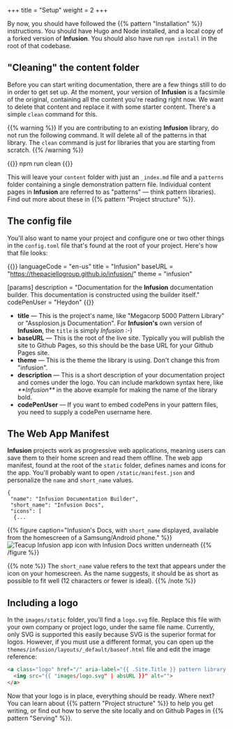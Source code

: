 +++
title = "Setup"
weight = 2
+++

By now, you should have followed the {{% pattern "Installation" %}} instructions. You should have Hugo and Node installed, and a local copy of a forked version of **Infusion**. You should also have run `npm install` in the root of that codebase.

## "Cleaning" the content folder

Before you can start writing documentation, there are a few things still to do in order to get set up. At the moment, your version of **Infusion** is a facsimile of the original, containing all the content you're reading right now. We want to delete that content and replace it with some starter content. There's a simple `clean` command for this.

{{% warning %}}
If you are contributing to an existing **Infusion** library, do not run the following command. It will delete all of the patterns in that library. The `clean` command is just for libraries that you are starting from scratch.
{{% /warning %}}

{{<cmd>}}
  npm run clean
{{</cmd>}}

This will leave your `content` folder with just an `_index.md` file and a `patterns` folder containing a single demonstration pattern file. Individual content pages in **Infusion** are referred to as "patterns" — think pattern libraries). Find out more about these in {{% pattern "Project structure" %}}.

## The config file

You'll also want to name your project and configure one or two other things in the `config.toml` file that's found at the root of your project. Here's how that file looks:

{{<codeBlock lang="html" numbered="true">}}
languageCode = "en-us"
title = "Infusion"
baseURL = "https://thepaciellogroup.github.io/infusion/"
theme = "infusion"

[params]
  description = "Documentation for the **Infusion** documentation builder. This documentation is constructed using the builder itself."
  codePenUser = "Heydon"
{{</codeBlock>}}

* **title** — This is the project's name, like "Megacorp 5000 Pattern Library" or "Assplosion.js Documentation". For **Infusion's** own version of **Infusion**, the `title` is simply _Infusion_ :-)
* **baseURL** — This is the root of the live site. Typically you will publish the site to Github Pages, so this should be the base URL for your Github Pages site.
* **theme** — This is the theme the library is using. Don't change this from "infusion".
* **description** — This is a short description of your documentation project and comes under the logo. You can include markdown syntax here, like _&#x002a;&#x002a;Infusion&#x002a;&#x002a;_ in the above example for making the name of the library bold.
* **codePenUser** — If you want to embed codePens in your pattern files, you need to supply a codePen username here.

## The Web App Manifest

**Infusion** projects work as progressive web applications, meaning users can save them to their home screen and read them offline. The web app manifest, found at the root of the `static` folder, defines names and icons for the app. You'll probably want to open `/static/manifest.json` and personalize the `name` and `short_name` values.

```
{
 "name": "Infusion Documentation Builder",
 "short_name": "Infusion Docs",
 "icons": [
  {...
```

{{% figure caption="Infusion's Docs, with `short_name` displayed, available from the homescreen of a Samsung/Android phone." %}}
![Teacup Infusion app icon with Infusion Docs written underneath](/images/samsung_homescreen.png)
{{% /figure %}}

{{% note %}}
The `short_name` value refers to the text that appears under the icon on your homescreen. As the name suggests, it should be as short as possible to fit well (12 characters or fewer is ideal).
{{% /note %}}

## Including a logo

In the `images/static` folder, you'll find a `logo.svg` file. Replace this file with your own company or project logo, under the same file name. Currently, only SVG is supported this easily because SVG is the superior format for logos. However, if you must use a different format, you can open up the `themes/infusion/layouts/_default/baseof.html` file and edit the image reference:

```html
<a class="logo" href="/" aria-label="{{ .Site.Title }} pattern library home page">
  <img src="{{ "images/logo.svg" | absURL }}" alt="">
</a>
```

Now that your logo is in place, everything should be ready. Where next? You can learn about {{% pattern "Project structure" %}} to help you get writing, or find out how to serve the site locally and on Github Pages in {{% pattern "Serving" %}}.
